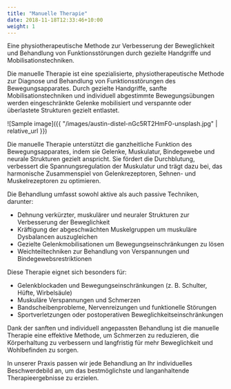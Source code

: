 ```yaml
---
title: "Manuelle Therapie"
date: 2018-11-18T12:33:46+10:00
weight: 1
---
```


Eine physiotherapeutische Methode zur Verbesserung der Beweglichkeit und Behandlung von Funktionsstörungen durch gezielte Handgriffe und Mobilisationstechniken.

Die manuelle Therapie ist eine spezialisierte, physiotherapeutische Methode zur Diagnose und Behandlung von Funktionsstörungen des Bewegungsapparates. Durch gezielte Handgriffe, sanfte Mobilisationstechniken und individuell abgestimmte Bewegungsübungen werden eingeschränkte Gelenke mobilisiert und verspannte oder überlastete Strukturen gezielt entlastet.

![Sample image]({{ "/images/austin-distel-nGc5RT2HmF0-unsplash.jpg" | relative_url }})

Die manuelle Therapie unterstützt die ganzheitliche Funktion des Bewegungsapparates, indem sie Gelenke, Muskulatur, Bindegewebe und neurale Strukturen gezielt anspricht. Sie fördert die Durchblutung, verbessert die Spannungsregulation der Muskulatur und trägt dazu bei, das harmonische Zusammenspiel von Gelenkrezeptoren, Sehnen- und Muskelrezeptoren zu optimieren.

Die Behandlung umfasst sowohl aktive als auch passive Techniken, darunter:

* Dehnung verkürzter, muskulärer und neuraler Strukturen zur Verbesserung der Beweglichkeit
* Kräftigung der abgeschwächten Muskelgruppen um muskuläre Dysbalancen auszugleichen
* Gezielte Gelenkmobilisationen um Bewegungseinschränkungen zu lösen
* Weichteiltechniken zur Behandlung von Verspannungen und Bindegewebsrestriktionen

Diese Therapie eignet sich besonders für:
*  Gelenkblockaden und Bewegungseinschränkungen (z. B. Schulter, Hüfte, Wirbelsäule)
* Muskuläre Verspannungen und Schmerzen
* Bandscheibenprobleme, Nervenreizungen und funktionelle Störungen
* Sportverletzungen oder postoperativen Beweglichkeitseinschränkungen

Dank der sanften und individuell angepassten Behandlung ist die manuelle Therapie eine effektive Methode, um Schmerzen zu reduzieren, die Körperhaltung zu verbessern und langfristig für mehr Beweglichkeit und Wohlbefinden zu sorgen.

In unserer Praxis passen wir jede Behandlung an Ihr individuelles Beschwerdebild an, um das bestmöglichste und langanhaltende Therapieergebnisse zu erzielen.

